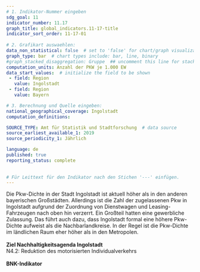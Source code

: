 ```yaml
---
# 1. Indikator-Nummer eingeben 
sdg_goal: 11 
indicator_number: 11.17
graph_title: global_indicators.11-17-title
indicator_sort_order: 11-17-01
 
# 2. Grafikart auswaehlen: 
data_non_statistical: false  # set to 'false' for chart/graph visualization 
graph_type: bar  # chart types include: bar, line, binary 
#graph_stacked_disaggregation: Gruppe  ## uncomment this line for stacked bars. eplace 'Geschlecht' with the field of aggregation. 
computation_units: Anzahl der PKW je 1.000 EW
data_start_values:  # initialize the field to be shown  
 - field: Region 
   value: Ingolstadt 
 - field: Region 
   value: Bayern 

# 3. Berechnung und Quelle eingeben: 
national_geographical_coverage: Ingolstadt 
computation_definitions: 

SOURCE_TYPE: Amt für Statistik und Stadtforschung  # data source  
source_earliest_available_1: 2019
source_periodicity_1: Jährlich

language: de   
published: true 
reporting_status: complete
 
 
# Für Leittext für den Indikator nach den Stichen '---' einfügen. 
---
```

Die Pkw-Dichte in der Stadt Ingolstadt ist aktuell höher als in den anderen bayerischen Großstädten. Allerdings ist die Zahl der zugelassenen Pkw in Ingolstadt aufgrund der Zuordnung von Dienstwagen und Leasing-Fahrzeugen nach oben hin verzerrt. Ein Großteil hatten eine gewerbliche Zulassung. Das führt auch dazu, dass Ingolstadt formal eine höhere Pkw-Dichte aufweist als die Nachbarlandkreise. In der Regel ist die Pkw-Dichte im ländlichen Raum eher höher als in den Metropolen.<br>
<br>
<b>Ziel Nachhaltigkeitsagenda Ingolstadt</b><br>
N4.2: Reduktion des motorisierten Individualverkehrs<br>
<br>
<b>BNK-Indikator</b>

